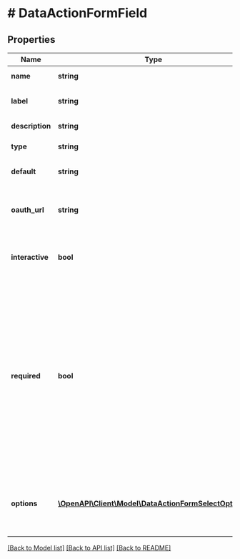 # # DataActionFormField

## Properties

Name | Type | Description | Notes
------------ | ------------- | ------------- | -------------
**name** | **string** | Name | [optional] [readonly]
**label** | **string** | Human-readable label | [optional] [readonly]
**description** | **string** | Description of field | [optional] [readonly]
**type** | **string** | Type of field. | [optional] [readonly]
**default** | **string** | Default value of the field. | [optional] [readonly]
**oauth_url** | **string** | The URL for an oauth link, if type is &#39;oauth_link&#39;. | [optional] [readonly]
**interactive** | **bool** | Whether or not a field supports interactive forms. | [optional] [readonly]
**required** | **bool** | Whether or not the field is required. This is a user-interface hint. A user interface displaying this form should not submit it without a value for this field. The action server must also perform this validation. | [optional] [readonly]
**options** | [**\OpenAPI\Client\Model\DataActionFormSelectOption[]**](DataActionFormSelectOption.md) | If the form type is &#39;select&#39;, a list of options to be selected from. | [optional] [readonly]

[[Back to Model list]](../../README.md#models) [[Back to API list]](../../README.md#endpoints) [[Back to README]](../../README.md)
